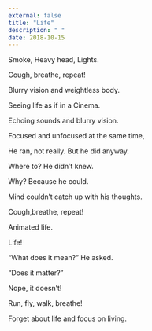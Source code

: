 ```yaml
---
external: false
title: "Life"
description: " "
date: 2018-10-15
---
```


Smoke, Heavy head, Lights.

Cough, breathe, repeat!

Blurry vision and weightless body.

Seeing life as if in a Cinema.

Echoing sounds and blurry vision.

Focused and unfocused at the same time,

He ran, not really. But he did anyway.

Where to? He didn’t knew.

Why? Because he could.

Mind couldn’t catch up with his thoughts.

Cough,breathe, repeat!

Animated life.

Life!

“What does it mean?” He asked.

“Does it matter?”

Nope, it doesn’t!

Run, fly, walk, breathe!

Forget about life and focus on living.